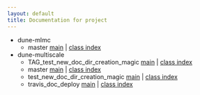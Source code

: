 ```yaml
---
layout: default
title: Documentation for project
---
```


- dune-mlmc
    - master [main](dune-mlmc/master/index.html) | [class index](dune-mlmc/master/classes.html)
- dune-multiscale
    - TAG_test_new_doc_dir_creation_magic [main](dune-multiscale/TAG_test_new_doc_dir_creation_magic/index.html) | [class index](dune-multiscale/TAG_test_new_doc_dir_creation_magic/classes.html)
    - master [main](dune-multiscale/master/index.html) | [class index](dune-multiscale/master/classes.html)
    - test_new_doc_dir_creation_magic [main](dune-multiscale/test_new_doc_dir_creation_magic/index.html) | [class index](dune-multiscale/test_new_doc_dir_creation_magic/classes.html)
    - travis_doc_deploy [main](dune-multiscale/travis_doc_deploy/index.html) | [class index](dune-multiscale/travis_doc_deploy/classes.html)
